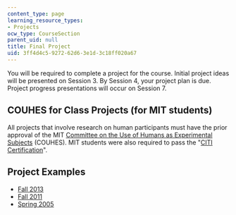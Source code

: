 ```yaml
---
content_type: page
learning_resource_types:
- Projects
ocw_type: CourseSection
parent_uid: null
title: Final Project
uid: 3ff4d4c5-9272-62d6-3e1d-3c18ff020a67
---
```


You will be required to complete a project for the course. Initial project ideas will be presented on Session 3. By Session 4, your project plan is due. Project progress presentations will occur on Session 7.

COUHES for Class Projects (for MIT students)
--------------------------------------------

All projects that involve research on human participants must have the prior approval of the MIT [Committee on the Use of Humans as Experimental Subjects](https://couhes.mit.edu/) (COUHES). MIT students were also required to pass the "[CITI Certification](https://couhes.mit.edu/training-research-involving-human-subjects)".

Project Examples
----------------

*   [Fall 2013](http://courses.media.mit.edu/2013fall/mas630/13.projects/finalprojects.html)
*   [Fall 2011](http://courses.media.mit.edu/2011fall/mas630/11.projects/)
*   [Spring 2005](http://courses.media.mit.edu/2005spring/mas630/05.projects/)